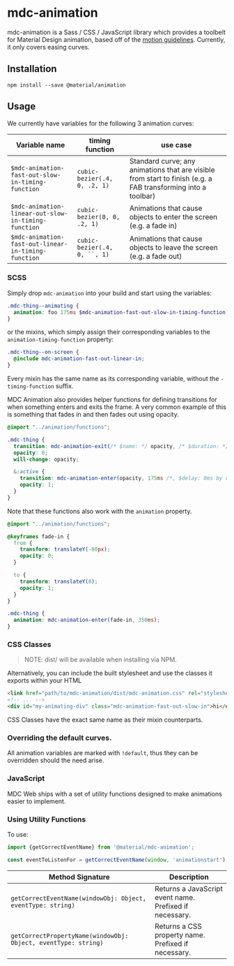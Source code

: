 # mdc-animation

mdc-animation is a Sass / CSS / JavaScript library which provides a toolbelt for Material Design animation, based off of the [motion guidelines](https://material.google.com/motion/duration-easing.html#duration-easing-common-durations). Currently, it only covers easing curves.

## Installation

```
npm install --save @material/animation
```

## Usage

We currently have variables for the following 3 animation curves:

| Variable name | timing function | use case |
| --- | --- | --- |
| `$mdc-animation-fast-out-slow-in-timing-function` | `cubic-bezier(.4, 0, .2, 1)` | Standard curve; any animations that are visible from start to finish (e.g. a FAB transforming into a toolbar) |
| `$mdc-animation-linear-out-slow-in-timing-function` | `cubic-bezier(0, 0, .2, 1)` | Animations that cause objects to enter the screen (e.g. a fade in) |
| `$mdc-animation-fast-out-linear-in-timing-function` | `cubic-bezier(.4, 0, ``, 1)` | Animations that cause objects to leave the screen (e.g. a fade out) |

### SCSS

Simply drop `mdc-animation` into your build and start using the variables:

```scss
.mdc-thing--animating {
  animation: foo 175ms $mdc-animation-fast-out-slow-in-timing-function;
}
```

or the mixins, which simply assign their corresponding variables to the `animation-timing-function`
property:

```scss
.mdc-thing--on-screen {
  @include mdc-animation-fast-out-linear-in;
}
```

Every mixin has the same name as its corresponding variable, without the `-timing-function` suffix.

MDC Animation also provides helper functions for defining transitions for when something enters and exits the frame. A
very common example of this is something that fades in and then fades out using opacity.

```scss
@import "../animation/functions";

.mdc-thing {
  transition: mdc-animation-exit(/* $name: */ opacity, /* $duration: */ 175ms, /* $delay: */ 150ms);
  opacity: 0;
  will-change: opacity;

  &:active {
    transition: mdc-animation-enter(opacity, 175ms /*, $delay: 0ms by default */);
    opacity: 1;
  }
}
```

Note that these functions also work with the `animation` property.

```scss
@import "../animation/functions";

@keyframes fade-in {
  from {
    transform: translateY(-80px);
    opacity: 0;
  }

  to {
    transform: translateY(0);
    opacity: 1;
  }
}

.mdc-thing {
  animation: mdc-animation-enter(fade-in, 350ms);
}
```

### CSS Classes

> NOTE: dist/ will be available when installing via NPM.

Alternatively, you can include the built stylesheet and use the classes it exports within your HTML

```html
<link href="path/to/mdc-animation/dist/mdc-animation.css" rel="stylesheet">
<!-- ... -->
<div id="my-animating-div" class="mdc-animation-fast-out-slow-in">hi</div>
```

CSS Classes have the exact same name as their mixin counterparts.

### Overriding the default curves.

All animation variables are marked with `!default`, thus they can be overridden should the need
arise.

### JavaScript

MDC Web ships with a set of utility functions designed to make animations easier to implement.

### Using Utility Functions

To use:
```js
import {getCorrectEventName} from '@material/mdc-animation';

const eventToListenFor = getCorrectEventName(window, 'animationstart');
```

| Method Signature | Description |
| --- | --- |
| `getCorrectEventName(windowObj: Object, eventType: string)` | Returns a JavaScript event name. Prefixed if necessary. |
| `getCorrectPropertyName(windowObj: Object, eventType: string)` | Returns a CSS property name. Prefixed if necessary. |
